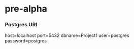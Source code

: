 # pre-alpha
### Postgres URI
host=localhost port=5432 dbname=Project1 user=postgres password=postgres
